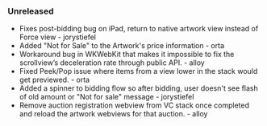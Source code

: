 ### Unreleased

* Fixes post-bidding bug on iPad, return to native artwork view instead of Force view - jorystiefel
* Added "Not for Sale" to the Artwork's price information - orta
* Workaround bug in WKWebKit that makes it impossible to fix the scrollview’s deceleration rate through public API. - alloy
* Fixed Peek/Pop issue where items from a view lower in the stack would get previewed. - orta
* Added a spinner to bidding flow so after bidding, user doesn't see flash of old amount or "Not for sale" message - jorystiefel
* Remove auction registration webview from VC stack once completed and reload the artwork webviews for that auction. - alloy
